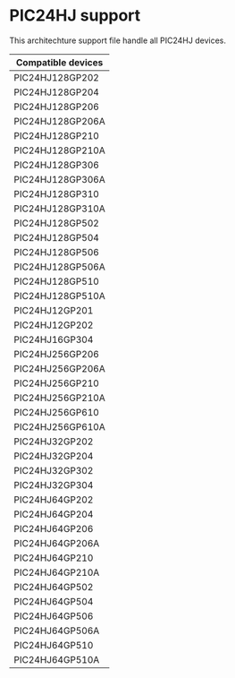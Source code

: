 # PIC24HJ support
This architechture support file handle all PIC24HJ devices.

|Compatible devices|
|---------|
|PIC24HJ128GP202|
|PIC24HJ128GP204|
|PIC24HJ128GP206|
|PIC24HJ128GP206A|
|PIC24HJ128GP210|
|PIC24HJ128GP210A|
|PIC24HJ128GP306|
|PIC24HJ128GP306A|
|PIC24HJ128GP310|
|PIC24HJ128GP310A|
|PIC24HJ128GP502|
|PIC24HJ128GP504|
|PIC24HJ128GP506|
|PIC24HJ128GP506A|
|PIC24HJ128GP510|
|PIC24HJ128GP510A|
|PIC24HJ12GP201|
|PIC24HJ12GP202|
|PIC24HJ16GP304|
|PIC24HJ256GP206|
|PIC24HJ256GP206A|
|PIC24HJ256GP210|
|PIC24HJ256GP210A|
|PIC24HJ256GP610|
|PIC24HJ256GP610A|
|PIC24HJ32GP202|
|PIC24HJ32GP204|
|PIC24HJ32GP302|
|PIC24HJ32GP304|
|PIC24HJ64GP202|
|PIC24HJ64GP204|
|PIC24HJ64GP206|
|PIC24HJ64GP206A|
|PIC24HJ64GP210|
|PIC24HJ64GP210A|
|PIC24HJ64GP502|
|PIC24HJ64GP504|
|PIC24HJ64GP506|
|PIC24HJ64GP506A|
|PIC24HJ64GP510|
|PIC24HJ64GP510A|
